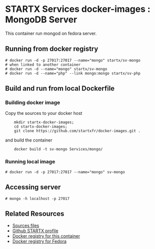 # STARTX Services docker-images : MongoDB Server
This container run mongod on fedora server. 

## Running from docker registry

	# docker run -d -p 27017:27017 --name="mongo" startx/sv-mongo
	# when linked to another container
	# docker run -d --name="mongo" startx/sv-mongo
	# docker run -d --name="php" --link mongo:mongo startx/sv-php

## Build and run from local Dockerfile
### Building docker image
Copy the sources to your docker host 

        mkdir startx-docker-images; 
        cd startx-docker-images;
        git clone https://github.com/startxfr/docker-images.git .

and build the container

        docker build -t sv-mongo Services/mongo/

### Running local image

	# docker run -d -p 27017:27017 --name="mongo" sv-mongo

## Accessing server

	# mongo -h localhost -p 27017

## Related Resources
* [Sources files](https://github.com/startxfr/docker-images/tree/master/Services/mongo)
* [Github STARTX profile](https://github.com/startxfr/docker-images)
* [Docker registry for this container](https://registry.hub.docker.com/u/startx/sv-mongo/)
* [Docker registry for Fedora](https://registry.hub.docker.com/u/fedora/)

